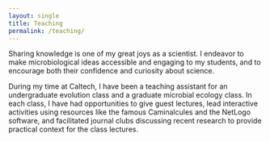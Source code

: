 ```yaml
---
layout: single
title: Teaching
permalink: /teaching/
---
```


Sharing knowledge is one of my great joys as a scientist. I endeavor to make microbiological
ideas accessible and engaging to my students, and to encourage both their confidence and
curiosity about science.

During my time at Caltech, I have been a teaching assistant for an undergraduate evolution
class and a graduate microbial ecology class. In each class, I have had opportunities to
give guest lectures, lead interactive activities using resources like the famous
Caminalcules and the NetLogo software, and facilitated journal clubs discussing recent
research to provide practical context for the class lectures.
